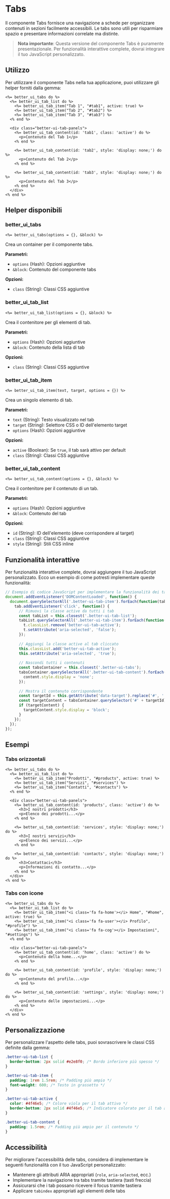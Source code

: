 # Tabs

Il componente Tabs fornisce una navigazione a schede per organizzare contenuti in sezioni facilmente accessibili. Le tabs sono utili per risparmiare spazio e presentare informazioni correlate ma distinte.

> **Nota importante**: Questa versione del componente Tabs è puramente presentazionale. Per funzionalità interattive complete, dovrai integrare il tuo JavaScript personalizzato.

## Utilizzo

Per utilizzare il componente Tabs nella tua applicazione, puoi utilizzare gli helper forniti dalla gemma:

```erb
<%= better_ui_tabs do %>
  <%= better_ui_tab_list do %>
    <%= better_ui_tab_item("Tab 1", "#tab1", active: true) %>
    <%= better_ui_tab_item("Tab 2", "#tab2") %>
    <%= better_ui_tab_item("Tab 3", "#tab3") %>
  <% end %>
  
  <div class="better-ui-tab-panels">
    <%= better_ui_tab_content(id: 'tab1', class: 'active') do %>
      <p>Contenuto del Tab 1</p>
    <% end %>
    
    <%= better_ui_tab_content(id: 'tab2', style: 'display: none;') do %>
      <p>Contenuto del Tab 2</p>
    <% end %>
    
    <%= better_ui_tab_content(id: 'tab3', style: 'display: none;') do %>
      <p>Contenuto del Tab 3</p>
    <% end %>
  </div>
<% end %>
```

## Helper disponibili

### better_ui_tabs

```erb
<%= better_ui_tabs(options = {}, &block) %>
```

Crea un container per il componente tabs.

**Parametri:**
- `options` (Hash): Opzioni aggiuntive
- `&block`: Contenuto del componente tabs

**Opzioni:**
- `class` (String): Classi CSS aggiuntive

### better_ui_tab_list

```erb
<%= better_ui_tab_list(options = {}, &block) %>
```

Crea il contenitore per gli elementi di tab.

**Parametri:**
- `options` (Hash): Opzioni aggiuntive
- `&block`: Contenuto della lista di tab

**Opzioni:**
- `class` (String): Classi CSS aggiuntive

### better_ui_tab_item

```erb
<%= better_ui_tab_item(text, target, options = {}) %>
```

Crea un singolo elemento di tab.

**Parametri:**
- `text` (String): Testo visualizzato nel tab
- `target` (String): Selettore CSS o ID dell'elemento target
- `options` (Hash): Opzioni aggiuntive

**Opzioni:**
- `active` (Boolean): Se `true`, il tab sarà attivo per default
- `class` (String): Classi CSS aggiuntive

### better_ui_tab_content

```erb
<%= better_ui_tab_content(options = {}, &block) %>
```

Crea il contenitore per il contenuto di un tab.

**Parametri:**
- `options` (Hash): Opzioni aggiuntive
- `&block`: Contenuto del tab

**Opzioni:**
- `id` (String): ID dell'elemento (deve corrispondere al target)
- `class` (String): Classi CSS aggiuntive
- `style` (String): Stili CSS inline

## Funzionalità interattive

Per funzionalità interattive complete, dovrai aggiungere il tuo JavaScript personalizzato. Ecco un esempio di come potresti implementare queste funzionalità:

```javascript
// Esempio di codice JavaScript per implementare la funzionalità dei tabs
document.addEventListener('DOMContentLoaded', function() {
  document.querySelectorAll('.better-ui-tab-item').forEach(function(tab) {
    tab.addEventListener('click', function() {
      // Rimuovi la classe active da tutti i tab
      const tabList = this.closest('.better-ui-tab-list');
      tabList.querySelectorAll('.better-ui-tab-item').forEach(function(t) {
        t.classList.remove('better-ui-tab-active');
        t.setAttribute('aria-selected', 'false');
      });
      
      // Aggiungi la classe active al tab cliccato
      this.classList.add('better-ui-tab-active');
      this.setAttribute('aria-selected', 'true');
      
      // Nascondi tutti i contenuti
      const tabsContainer = this.closest('.better-ui-tabs');
      tabsContainer.querySelectorAll('.better-ui-tab-content').forEach(function(content) {
        content.style.display = 'none';
      });
      
      // Mostra il contenuto corrispondente
      const targetId = this.getAttribute('data-target').replace('#', '');
      const targetContent = tabsContainer.querySelector('#' + targetId);
      if (targetContent) {
        targetContent.style.display = 'block';
      }
    });
  });
});
```

## Esempi

### Tabs orizzontali

```erb
<%= better_ui_tabs do %>
  <%= better_ui_tab_list do %>
    <%= better_ui_tab_item("Prodotti", "#products", active: true) %>
    <%= better_ui_tab_item("Servizi", "#services") %>
    <%= better_ui_tab_item("Contatti", "#contacts") %>
  <% end %>
  
  <div class="better-ui-tab-panels">
    <%= better_ui_tab_content(id: 'products', class: 'active') do %>
      <h3>I nostri prodotti</h3>
      <p>Elenco dei prodotti...</p>
    <% end %>
    
    <%= better_ui_tab_content(id: 'services', style: 'display: none;') do %>
      <h3>I nostri servizi</h3>
      <p>Elenco dei servizi...</p>
    <% end %>
    
    <%= better_ui_tab_content(id: 'contacts', style: 'display: none;') do %>
      <h3>Contattaci</h3>
      <p>Informazioni di contatto...</p>
    <% end %>
  </div>
<% end %>
```

### Tabs con icone

```erb
<%= better_ui_tabs do %>
  <%= better_ui_tab_list do %>
    <%= better_ui_tab_item("<i class='fa fa-home'></i> Home", "#home", active: true) %>
    <%= better_ui_tab_item("<i class='fa fa-user'></i> Profilo", "#profile") %>
    <%= better_ui_tab_item("<i class='fa fa-cog'></i> Impostazioni", "#settings") %>
  <% end %>
  
  <div class="better-ui-tab-panels">
    <%= better_ui_tab_content(id: 'home', class: 'active') do %>
      <p>Contenuto della home...</p>
    <% end %>
    
    <%= better_ui_tab_content(id: 'profile', style: 'display: none;') do %>
      <p>Contenuto del profilo...</p>
    <% end %>
    
    <%= better_ui_tab_content(id: 'settings', style: 'display: none;') do %>
      <p>Contenuto delle impostazioni...</p>
    <% end %>
  </div>
<% end %>
```

## Personalizzazione

Per personalizzare l'aspetto delle tabs, puoi sovrascrivere le classi CSS definite dalla gemma:

```css
.better-ui-tab-list {
  border-bottom: 2px solid #e2e8f0; /* Bordo inferiore più spesso */
}

.better-ui-tab-item {
  padding: 1rem 1.5rem; /* Padding più ampio */
  font-weight: 600; /* Testo in grassetto */
}

.better-ui-tab-active {
  color: #4f46e5; /* Colore viola per il tab attivo */
  border-bottom: 2px solid #4f46e5; /* Indicatore colorato per il tab attivo */
}

.better-ui-tab-content {
  padding: 1.5rem; /* Padding più ampio per il contenuto */
}
```

## Accessibilità

Per migliorare l'accessibilità delle tabs, considera di implementare le seguenti funzionalità con il tuo JavaScript personalizzato:

- Mantenere gli attributi ARIA appropriati (`role`, `aria-selected`, ecc.)
- Implementare la navigazione tra tabs tramite tastiera (tasti freccia)
- Assicurarsi che i tab possano ricevere il focus tramite tastiera
- Applicare `tabindex` appropriati agli elementi delle tabs 